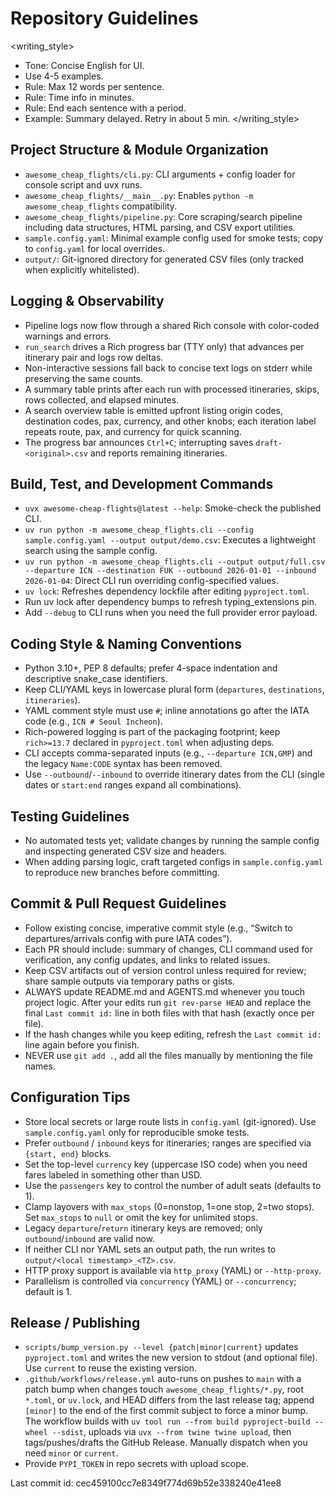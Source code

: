 # Repository Guidelines

<writing_style>

- Tone: Concise English for UI.
- Use 4-5 examples.
- Rule: Max 12 words per sentence.
- Rule: Time info in minutes.
- Rule: End each sentence with a period.
- Example: Summary delayed. Retry in about 5 min.
  </writing_style>

## Project Structure & Module Organization

- `awesome_cheap_flights/cli.py`: CLI arguments + config loader for console script and uvx runs.
- `awesome_cheap_flights/__main__.py`: Enables `python -m awesome_cheap_flights` compatibility.
- `awesome_cheap_flights/pipeline.py`: Core scraping/search pipeline including data structures, HTML parsing, and CSV export utilities.
- `sample.config.yaml`: Minimal example config used for smoke tests; copy to `config.yaml` for local overrides.
- `output/`: Git-ignored directory for generated CSV files (only tracked when explicitly whitelisted).

## Logging & Observability

- Pipeline logs now flow through a shared Rich console with color-coded warnings and errors.
- `run_search` drives a Rich progress bar (TTY only) that advances per itinerary pair and logs row deltas.
- Non-interactive sessions fall back to concise text logs on stderr while preserving the same counts.
- A summary table prints after each run with processed itineraries, skips, rows collected, and elapsed minutes.
- A search overview table is emitted upfront listing origin codes, destination codes, pax, currency, and other knobs; each iteration label repeats route, pax, and currency for quick scanning.
- The progress bar announces `Ctrl+C`; interrupting saves `draft-<original>.csv` and reports remaining itineraries.

## Build, Test, and Development Commands

- `uvx awesome-cheap-flights@latest --help`: Smoke-check the published CLI.
- `uv run python -m awesome_cheap_flights.cli --config sample.config.yaml --output output/demo.csv`: Executes a lightweight search using the sample config.
- `uv run python -m awesome_cheap_flights.cli --output output/full.csv --departure ICN --destination FUK --outbound 2026-01-01 --inbound 2026-01-04`: Direct CLI run overriding config-specified values.
- `uv lock`: Refreshes dependency lockfile after editing `pyproject.toml`.
- Run uv lock after dependency bumps to refresh typing_extensions pin.
- Add `--debug` to CLI runs when you need the full provider error payload.

## Coding Style & Naming Conventions

- Python 3.10+, PEP 8 defaults; prefer 4-space indentation and descriptive snake_case identifiers.
- Keep CLI/YAML keys in lowercase plural form (`departures`, `destinations`, `itineraries`).
- YAML comment style must use `#`; inline annotations go after the IATA code (e.g., `ICN # Seoul Incheon`).
- Rich-powered logging is part of the packaging footprint; keep `rich>=13.7` declared in `pyproject.toml` when adjusting deps.
- CLI accepts comma-separated inputs (e.g., `--departure ICN,GMP`) and the legacy `Name:CODE` syntax has been removed.
- Use `--outbound`/`--inbound` to override itinerary dates from the CLI (single dates or `start:end` ranges expand all combinations).

## Testing Guidelines

- No automated tests yet; validate changes by running the sample config and inspecting generated CSV size and headers.
- When adding parsing logic, craft targeted configs in `sample.config.yaml` to reproduce new branches before committing.

## Commit & Pull Request Guidelines

- Follow existing concise, imperative commit style (e.g., “Switch to departures/arrivals config with pure IATA codes”).
- Each PR should include: summary of changes, CLI command used for verification, any config updates, and links to related issues.
- Keep CSV artifacts out of version control unless required for review; share sample outputs via temporary paths or gists.
- ALWAYS update README.md and AGENTS.md whenever you touch project logic. After your edits run `git rev-parse HEAD` and replace the final `Last commit id:` line in both files with that hash (exactly once per file).
- If the hash changes while you keep editing, refresh the `Last commit id:` line again before you finish.
- NEVER use `git add .`, add all the files manually by mentioning the file names.

## Configuration Tips

- Store local secrets or large route lists in `config.yaml` (git-ignored). Use `sample.config.yaml` only for reproducible smoke tests.
- Prefer `outbound` / `inbound` keys for itineraries; ranges are specified via `{start, end}` blocks.
- Set the top-level `currency` key (uppercase ISO code) when you need fares labeled in something other than USD.
- Use the `passengers` key to control the number of adult seats (defaults to 1).
- Clamp layovers with `max_stops` (0=nonstop, 1=one stop, 2=two stops). Set `max_stops` to `null` or omit the key for unlimited stops.
- Legacy `departure`/`return` itinerary keys are removed; only `outbound`/`inbound` are valid now.
- If neither CLI nor YAML sets an output path, the run writes to `output/<local timestamp>_<TZ>.csv`.
- HTTP proxy support is available via `http_proxy` (YAML) or `--http-proxy`.
- Parallelism is controlled via `concurrency` (YAML) or `--concurrency`; default is 1.

## Release / Publishing

- `scripts/bump_version.py --level {patch|minor|current}` updates `pyproject.toml` and writes the new version to stdout (and optional file). Use `current` to reuse the existing version.
- `.github/workflows/release.yml` auto-runs on pushes to `main` with a patch bump when changes touch `awesome_cheap_flights/*.py`, root `*.toml`, or `uv.lock`, and HEAD differs from the last release tag; append `[minor]` to the end of the first commit subject to force a minor bump. The workflow builds with `uv tool run --from build pyproject-build --wheel --sdist`, uploads via `uvx --from twine twine upload`, then tags/pushes/drafts the GitHub Release. Manually dispatch when you need `minor` or `current`.
- Provide `PYPI_TOKEN` in repo secrets with upload scope.

Last commit id: cec459100cc7e8349f774d69b52e338240e41ee8
